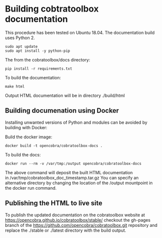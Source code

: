 # Building cobtratoolbox documentation

This procedure has been tested on Ubuntu 18.04. The documentation build
uses Python 2.

```
sudo apt update
sudo apt install -y python-pip
```

The from the cobratoolbox/docs directory:

```
pip install -r requirements.txt
```

To build the documentation:

```
make html
```

Output HTML documentation will be in directory ./build/html


## Building documenation using Docker

Installing unwanted versions of Python and modules can be avoided by 
building with Docker: 

Build the docker image:

```
docker build -t opencobra/cobratoolbox-docs .
```


To build the docs:


```
docker run --rm -v /var/tmp:/output opencobra/cobratoolbox-docs
```

The above command will deposit the built HTML documentation  
in /var/tmp/cobratoolbox_doc_timestamp.tar.gz 
You can specify an alternative directory by changing the location of
the /output mountpoint in the docker run command.



## Publishing the HTML to live site

To publish the updated documentation on the cobratoolbox website at
https://opencobra.github.io/cobratoolbox/stable/
checkout the gh-pages branch of the https://github.com/opencobra/cobratoolbox.git repository
and replace the ./stable or ./latest directory with the build output.

